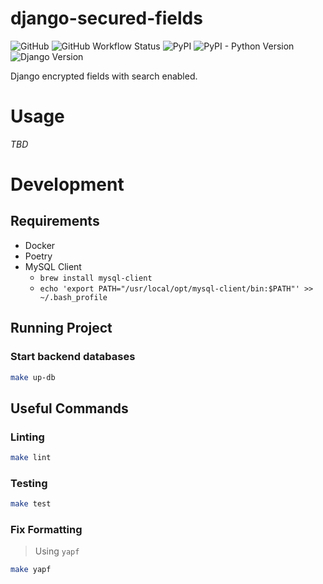 # django-secured-fields

![GitHub](https://img.shields.io/github/license/C0D1UM/django-secured-fields)
![GitHub Workflow Status](https://img.shields.io/github/workflow/status/C0D1UM/django-secured-fields/CI)
![PyPI](https://img.shields.io/pypi/v/django-secured-fields)
![PyPI - Python Version](https://img.shields.io/pypi/pyversions/django-secured-fields)
![Django Version](https://img.shields.io/badge/django-3.1%20%7C%203.2-blue)

Django encrypted fields with search enabled.

# Usage

_TBD_

# Development

## Requirements

- Docker
- Poetry
- MySQL Client
  - `brew install mysql-client`
  - `echo 'export PATH="/usr/local/opt/mysql-client/bin:$PATH"' >> ~/.bash_profile`

## Running Project

### Start backend databases

```bash
make up-db
```

## Useful Commands

### Linting

```bash
make lint
```

### Testing

```bash
make test
```

### Fix Formatting

> Using `yapf`

```bash
make yapf
```
